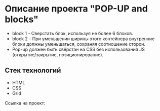 # Описание проекта "POP-UP and blocks"


- block 1 - Сверстать блок, используя не более 6 блоков.
- block 2 - При уменьшении ширины этого контейнера внутренние блоки должны уменьшаться, сохраняя соотношение сторон.
- Pop-up должен быть свёрстан на CSS без использования JS (открытие/закрытие, позиционирование).


## Стек технологий

- HTML
- CSS
- Grid


Ссылка на проект: